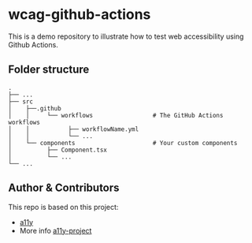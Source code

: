 # wcag-github-actions

This is a demo repository to illustrate how to test web accessibility using Github Actions.

## Folder structure

    .
    ├── ...
    ├── src
    │    ├──.github
    │    │     └── workflows                 # The GitHub Actions workflows
    │    │           ├── workflowName.yml
    │    │           └── ...
    │    └── components                      # Your custom components
    │          ├── Component.tsx
    │          └── ...
    └── ...

## Author & Contributors

This repo is based on this project:
- [a11y](https://github.com/SomeAnticsDev/a11y-github-actions)
- More info [a11y-project](https://www.a11yproject.com/) 

